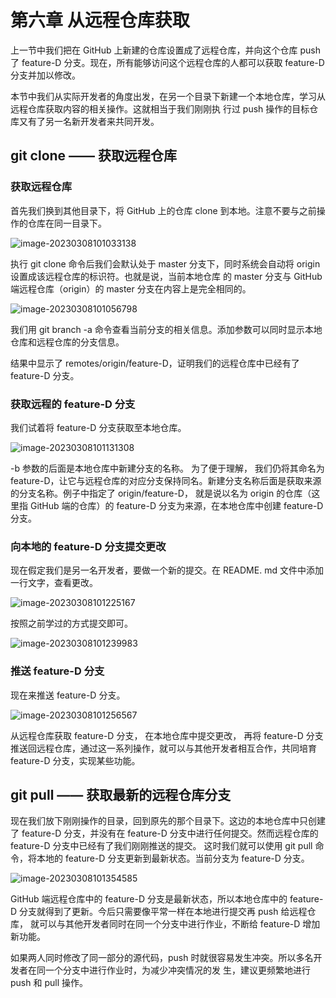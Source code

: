 # 第六章 从远程仓库获取

上一节中我们把在 GitHub 上新建的仓库设置成了远程仓库，并向这个仓库 push 了 feature-D 分支。现在，所有能够访问这个远程仓库的人都可以获取 feature-D 分支并加以修改。

本节中我们从实际开发者的角度出发，在另一个目录下新建一个本地仓库，学习从远程仓库获取内容的相关操作。这就相当于我们刚刚执 行过 push 操作的目标仓库又有了另一名新开发者来共同开发。

## git clone —— 获取远程仓库

### 获取远程仓库

首先我们换到其他目录下，将 GitHub 上的仓库 clone 到本地。注意不要与之前操作的仓库在同一目录下。

![image-20230308101033138](https://cos.gump.cloud/uPic/image-20230308101033138.png)

执行 git clone 命令后我们会默认处于 master 分支下，同时系统会自动将 origin 设置成该远程仓库的标识符。也就是说，当前本地仓库 的 master 分支与 GitHub 端远程仓库（origin）的 master 分支在内容上是完全相同的。

![image-20230308101056798](https://cos.gump.cloud/uPic/image-20230308101056798.png)

我们用 git branch -a 命令查看当前分支的相关信息。添加参数可以同时显示本地仓库和远程仓库的分支信息。

结果中显示了 remotes/origin/feature-D，证明我们的远程仓库中已经有了 feature-D 分支。

### 获取远程的 feature-D 分支

我们试着将 feature-D 分支获取至本地仓库。

![image-20230308101131308](https://cos.gump.cloud/uPic/image-20230308101131308.png)

-b 参数的后面是本地仓库中新建分支的名称。 为了便于理解， 我们仍将其命名为 feature-D，让它与远程仓库的对应分支保持同名。新建分支名称后面是获取来源的分支名称。例子中指定了 origin/feature-D， 就是说以名为 origin 的仓库（这里指 GitHub 端的仓库）的 feature-D 分支为来源，在本地仓库中创建 feature-D 分支。

### 向本地的 feature-D 分支提交更改

现在假定我们是另一名开发者，要做一个新的提交。在 README. md 文件中添加一行文字，查看更改。

![image-20230308101225167](https://cos.gump.cloud/uPic/image-20230308101225167.png)

按照之前学过的方式提交即可。

![image-20230308101239983](https://cos.gump.cloud/uPic/image-20230308101239983.png)

### 推送 feature-D 分支

现在来推送 feature-D 分支。

![image-20230308101256567](https://cos.gump.cloud/uPic/image-20230308101256567.png)

从远程仓库获取 feature-D 分支， 在本地仓库中提交更改， 再将 feature-D 分支推送回远程仓库，通过这一系列操作，就可以与其他开发者相互合作，共同培育 feature-D 分支，实现某些功能。

## git pull —— 获取最新的远程仓库分支

现在我们放下刚刚操作的目录，回到原先的那个目录下。这边的本地仓库中只创建了 feature-D 分支，并没有在 feature-D 分支中进行任何提交。然而远程仓库的 feature-D 分支中已经有了我们刚刚推送的提交。 这时我们就可以使用 git pull 命令，将本地的 feature-D 分支更新到最新状态。当前分支为 feature-D 分支。

![image-20230308101354585](https://cos.gump.cloud/uPic/image-20230308101354585.png)

GitHub 端远程仓库中的 feature-D 分支是最新状态，所以本地仓库中的 feature-D 分支就得到了更新。今后只需要像平常一样在本地进行提交再 push 给远程仓库， 就可以与其他开发者同时在同一个分支中进行作业，不断给 feature-D 增加新功能。

如果两人同时修改了同一部分的源代码，push 时就很容易发生冲突。所以多名开发者在同一个分支中进行作业时，为减少冲突情况的发 生，建议更频繁地进行 push 和 pull 操作。

